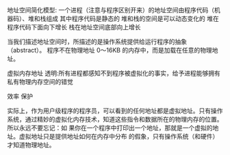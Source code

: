 地址空间简化模型:
一个进程（注意与程序区别开来）的地址空间由程序代码（机器码）、堆和栈组成
其中程序代码是静态的
堆和栈的空间是可以动态变化的
堆在程序代码下面向下增长
栈在地址空间底部向上增长

当我们描述地址空间时，所描述的是操作系统提供给运行程序的抽象（abstract）。 程序不在物理地址 0～16KB 的内存中，而是加载在任意的物理地址。

虚拟内存地址
透明:所有进程都感知不到程序被虚拟化的事实，给予进程能够拥有私有物理内存空间的错觉

效率
保护

实际上，作为用户级程序的程序员，可以看到的任何地址都是虚拟地址。只有操作系统，通过精妙的虚拟化内存技术，知道这些指令和数据所在的物理内存的位置。所以永远不要忘记：如 果你在一个程序中打印出一个地址，那就是一个虚拟的地址。虚拟地址只是提供地址如何在内存中分布 的假象，只有操作系统（和硬件）才知道物理地址。